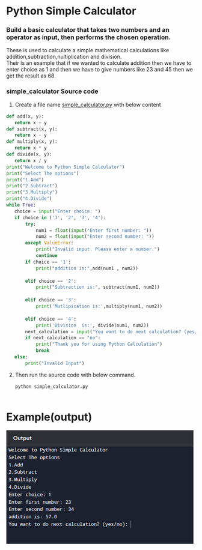 # Python Simple Calculator   
### Build a basic calculator that takes two numbers and an operator as input, then performs the chosen operation.    

 These is used to calculate a simple mathematical calculations like addition,subtraction,nultiplication and division.      
 Their is an example that if we wanted to calculate addition then we have to enter choice as 1 and then we have to give numbers like 23 and 45 then we get the result as 68.   
  
 ### simple_calculator Source code
 1. Create a file name [simple_calculator.py](./simple_calculator.py) with below content
 ```py
def add(x, y):
    return x + y
def subtract(x, y):
    return x - y
def multiply(x, y):
    return x * y
def divide(x, y):
    return x / y
print("Welcome to Python Simple Calculator")
print("Select The options")
print("1.Add")
print("2.Subtract")
print("3.Multiply")
print("4.Divide")
while True:
    choice = input("Enter choice: ")
    if choice in ('1', '2', '3', '4'):
        try:
            num1 = float(input("Enter first number: "))
            num2 = float(input("Enter second number: "))
        except ValueError:
            print("Invalid input. Please enter a number.")
            continue
        if choice == '1':
            print("addition is:",add(num1 , num2))

        elif choice == '2':
            print("Subtraction is:", subtract(num1, num2))

        elif choice == '3':
            print('Mutlipication is:',multiply(num1, num2))

        elif choice == '4':
            print('Division  is:', divide(num1, num2))
        next_calculation = input("You want to do next calculation? (yes/no): ")
        if next_calculation == "no":
            print("Thank you for using Python Calculation")
            break
    else:
        print("Invalid Input")

 ```
 2. Then run the source code with below command.
    ```py
    python simple_calculator.py 
 
    ``` 

# Example(output)  
![Task 1 Output](./../../images/basic-task_1_results.png)  
